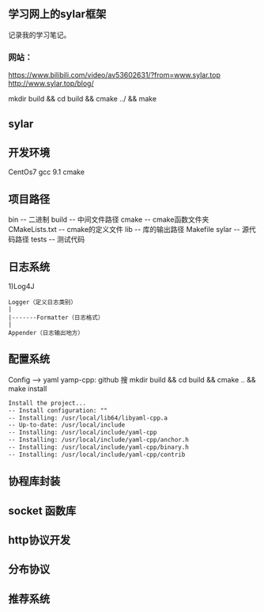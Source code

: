 ## 学习网上的sylar框架

记录我的学习笔记。

### 网站：
https://www.bilibili.com/video/av53602631/?from=www.sylar.top
http://www.sylar.top/blog/



mkdir build && cd build && cmake ../ && make 



## sylar 

## 开发环境
CentOs7
gcc 9.1
cmake 

## 项目路径
bin     -- 二进制
build   -- 中间文件路径
cmake   -- cmake函数文件夹
CMakeLists.txt  -- cmake的定义文件
lib     -- 库的输出路径
Makefile
sylar   -- 源代码路径
tests   -- 测试代码


## 日志系统

1)Log4J
    
    Logger（定义日志类别）
    |
    |-------Formatter（日志格式） 
    |
    Appender（日志输出地方）


## 配置系统
  Config --> yaml
  yamp-cpp: github 搜
  mkdir build && cd build && cmake .. && make install 

```txt
Install the project...
-- Install configuration: ""
-- Installing: /usr/local/lib64/libyaml-cpp.a
-- Up-to-date: /usr/local/include
-- Installing: /usr/local/include/yaml-cpp
-- Installing: /usr/local/include/yaml-cpp/anchor.h
-- Installing: /usr/local/include/yaml-cpp/binary.h
-- Installing: /usr/local/include/yaml-cpp/contrib

```

## 协程库封装

## socket 函数库

## http协议开发

## 分布协议

## 推荐系统









